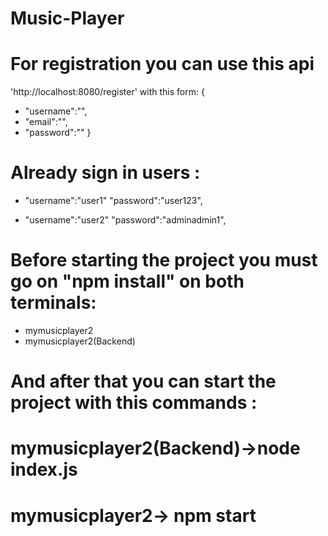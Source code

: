 # Music-Player
# For registration you can use this api
 'http://localhost:8080/register' with this form:
{
   - "username":"",
   - "email":"",
   - "password":""
}
# Already sign in users :
- "username":"user1"
 "password":"user123",

- "username":"user2"
 "password":"adminadmin1",

# Before starting the project you must go on  "npm install" on both terminals:
- mymusicplayer2
- mymusicplayer2(Backend)

# And after that you can start the project with this commands :

# mymusicplayer2(Backend)->node index.js

# mymusicplayer2-> npm start

